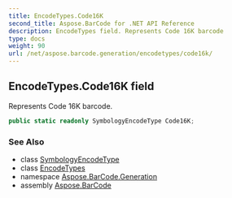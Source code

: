 ```yaml
---
title: EncodeTypes.Code16K
second_title: Aspose.BarCode for .NET API Reference
description: EncodeTypes field. Represents Code 16K barcode
type: docs
weight: 90
url: /net/aspose.barcode.generation/encodetypes/code16k/
---
```

## EncodeTypes.Code16K field

Represents Code 16K barcode.

```csharp
public static readonly SymbologyEncodeType Code16K;
```

### See Also

* class [SymbologyEncodeType](../../symbologyencodetype/)
* class [EncodeTypes](../)
* namespace [Aspose.BarCode.Generation](../../encodetypes/)
* assembly [Aspose.BarCode](../../../)


